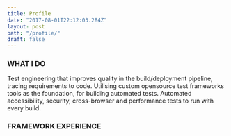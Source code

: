 ```yaml
---
title: Profile
date: "2017-08-01T22:12:03.284Z"
layout: post
path: "/profile/"
draft: false
---
```


### WHAT I DO

Test engineering that improves quality in the build/deployment pipeline, tracing requirements to code.  Utilising custom opensource test frameworks tools as the foundation, for building automated tests. Automated accessibility, security, cross-browser and performance tests to run with every build.

### FRAMEWORK EXPERIENCE

  <div class="container">
    <div class="row">
      <div class="col-lg-3 col-6">
        <div class="service-box" data-toggle="tooltip" data-placement="top" title="HTML">
          <i class="fa-4x devicons devicons-angular wow bounceIn" data-wow-duration="2.0s"></i>
        </div>
      </div>
      <div class="col-lg-3 col-6">
        <div class="service-box" data-toggle="tooltip" data-placement="top" title="JavaScript">
          <i class="fa-4x devicons devicons-javascript_badge wow bounceIn" data-wow-duration="2.0s"></i>
        </div>
      </div>
      <div class="col-lg-3 col-6">
        <div class="service-box" data-toggle="tooltip" data-placement="top" title="Node.js">
          <i class="fa-4x devicons devicons-nodejs wow bounceIn" data-wow-duration="2.0s"></i>
        </div>
      </div>
      <div class="col-lg-3 col-6">
        <div class="service-box" data-toggle="tooltip" data-placement="top" title="Gulp">
          <i class="fa-4x devicons devicons-java wow bounceIn" data-wow-duration="2.0s"></i>
        </div>
      </div>
    </div>
    <div class="row">
      <div class="col-lg-3 col-6 ">
        <div class="service-box" data-toggle="tooltip" data-placement="top" title="PHP">
          <i class="fa-4x devicons devicons-react wow bounceIn" data-wow-duration="2.0s"></i>
        </div>
      </div>
      <div class="col-lg-3 col-6 ">
        <div class="service-box" data-toggle="tooltip" data-placement="top" title="Perl">
          <i class="fa-4x devicons devicons-symfony wow bounceIn" data-wow-duration="2.0s"></i>
        </div>
      </div>
      <div class="col-lg-3 col-6 ">
        <div class="service-box" data-toggle="tooltip" data-placement="top" title="Swift">
          <i class="fa-4x devicons devicons-zend wow bounceIn" data-wow-duration="2.0s"></i>
        </div>
      </div>
      <div class="col-lg-3 col-6 ">
        <div class="service-box" data-toggle="tooltip" data-placement="top" title="Titanium">
          <i class="fa-4x devicons devicons-netmagazine wow bounceIn" data-wow-duration="2.0s"></i>
        </div>
      </div>
    </div>


